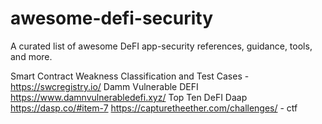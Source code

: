 # awesome-defi-security
A curated list of awesome DeFI app-security references, guidance, tools, and more.


Smart Contract Weakness Classification and Test Cases - https://swcregistry.io/
Damm Vulnerable DEFI https://www.damnvulnerabledefi.xyz/
Top Ten DeFI Daap https://dasp.co/#item-7
https://capturetheether.com/challenges/ - ctf
